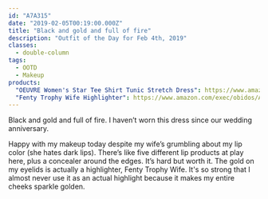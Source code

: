 ```yaml
---
id: "A7A315"
date: "2019-02-05T00:19:00.000Z"
title: "Black and gold and full of fire"
description: "Outfit of the Day for Feb 4th, 2019"
classes:
  - double-column
tags:
  - OOTD
  - Makeup
products:
  "OEUVRE Women's Star Tee Shirt Tunic Stretch Dress": https://www.amazon.com/exec/obidos/ASIN/B07GBWYK73/curvyandtrans-20
  "Fenty Trophy Wife Highlighter": https://www.amazon.com/exec/obidos/ASIN/B075KMDJ5S/curvyandtrans-20
---
```

Black and gold and full of fire. I haven’t worn this dress since our wedding anniversary.

Happy with my makeup today despite my wife’s grumbling about my lip color (she hates dark lips). There’s like five different lip products at play here, plus a concealer around the edges. It’s hard but worth it. The gold on my eyelids is actually a highlighter, Fenty Trophy Wife. It's so strong that I almost never use it as an actual highlight because it makes my entire cheeks sparkle golden.
